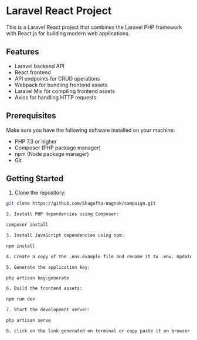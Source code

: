 # Laravel React Project

This is a Laravel React project that combines the Laravel PHP framework with React.js for building modern web applications.

## Features

- Laravel backend API
- React frontend 
- API endpoints for CRUD operations
- Webpack for bundling frontend assets
- Laravel Mix for compiling frontend assets
- Axios for handling HTTP requests

## Prerequisites

Make sure you have the following software installed on your machine:

- PHP 7.3 or higher
- Composer (PHP package manager)
- npm (Node package manager)
- Git

## Getting Started

1. Clone the repository:

```bash
git clone https://github.com/Shagufta-Wagnak/campaign.git

2. Install PHP dependencies using Composer:

composer install

3. Install JavaScript dependencies using npm:

npm install

4. Create a copy of the .env.example file and rename it to .env. Update the configuration values according to your environment.

5. Generate the application key:

php artisan key:generate

6. Build the frontend assets:

npm run dev

7. Start the development server:

php artisan serve

8. click on the link generated on terminal or copy paste it on browser after running above command to redirect.

